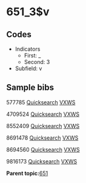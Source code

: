 # 651\_3$v

## Codes

-   Indicators
    -   First: \_
    -   Second: 3
-   Subfield: v

## Sample bibs

577785 [Quicksearch](https://search.library.yale.edu/catalog/577785) [VXWS](http://prodorbis.library.yale.edu:7014/vxws/GetHoldingsService?bibId=577785)

4709524 [Quicksearch](https://search.library.yale.edu/catalog/4709524) [VXWS](http://prodorbis.library.yale.edu:7014/vxws/GetHoldingsService?bibId=4709524)

8552409 [Quicksearch](https://search.library.yale.edu/catalog/8552409) [VXWS](http://prodorbis.library.yale.edu:7014/vxws/GetHoldingsService?bibId=8552409)

8691478 [Quicksearch](https://search.library.yale.edu/catalog/8691478) [VXWS](http://prodorbis.library.yale.edu:7014/vxws/GetHoldingsService?bibId=8691478)

8694560 [Quicksearch](https://search.library.yale.edu/catalog/8694560) [VXWS](http://prodorbis.library.yale.edu:7014/vxws/GetHoldingsService?bibId=8694560)

9816173 [Quicksearch](https://search.library.yale.edu/catalog/9816173) [VXWS](http://prodorbis.library.yale.edu:7014/vxws/GetHoldingsService?bibId=9816173)

**Parent topic:**[651](../../tags/651/651.md)

